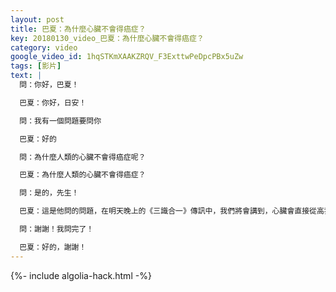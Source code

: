 ```yaml
---
layout: post
title: 巴夏：為什麼心臟不會得癌症？
key: 20180130_video_巴夏：為什麼心臟不會得癌症？
category: video
google_video_id: 1hqSTKmXAAKZRQV_F3ExttwPeDpcPBx5uZw
tags: [影片]
text: |
  問：你好，巴夏！

  巴夏：你好，日安！

  問：我有一個問題要問你

  巴夏：好的

  問：為什麼人類的心臟不會得癌症呢？

  巴夏：為什麼人類的心臟不會得癌症？

  問：是的，先生！

  巴夏：這是他問的問題，在明天晚上的《三識合一》傳訊中，我們將會講到，心臟會直接從高我接收到一股某種頻率的能量流，這種情況下，是不允許心臟發生癌變的。但很顯然，人類會有所謂的「心臟病」，而這，則是因為不同的原因，明天晚上，我們將繼續做深入探討。

  問：謝謝！我問完了！

  巴夏：好的，謝謝！
---
```


{%- include algolia-hack.html -%}
